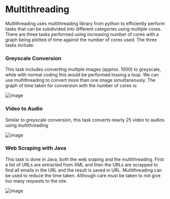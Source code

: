 # Multithreading
Multithreading uses multithreading library from python to efficiently perform tasks that can be subdivided into different categories using multiple cores. There are three tasks performed using increasing number of cores with a graph being plotted of time against the number of cores used. The three tasks include:

### Greyscale Conversion
This task includes converting multiple images (approx. 1000) to greyscale, while with normal coding this would be performed lossing a loop. We can use multithreading to convert more than one image simultaneously. The graph of time taken for conversion with the number of cores is:

![image](https://github.com/DSam327/Multithreading/assets/113661235/a1e49634-e74f-470a-8cb0-4a3cfb71b379)

### Video to Audio
Similar to greyscale conversion, this task converts nearly 25 video to audios using multithreading

![image](https://github.com/DSam327/Multithreading/assets/113661235/403b58b0-6ca8-40f4-a597-6f5aa584c2b9)

### Web Scraping with Java
This task is done in Java, both the web sraping and the multithreading. First a list of URLs are extracted from XML and then the URLs are scrapped to find all emails in the URL and the result is saved in URL. Multithreading can be used to reduce the time taken. Although care must be taken to not give too many requests to the site.

![image](https://github.com/DSam327/Multithreading/assets/113661235/a4127042-b4be-4169-b6c8-8b8ad83b8ac6)




